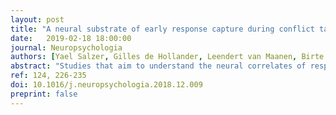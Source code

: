 ```yaml
---
layout: post
title: "A neural substrate of early response capture during conflict tasks in sensory areas"
date:   2019-02-18 18:00:00
journal: Neuropsychologia
authors: [Yael Salzer, Gilles de Hollander, Leendert van Maanen, Birte U Forstmann]
abstract: "Studies that aim to understand the neural correlates of response conflicts commonly probe frontal brain areas associated with controlled inhibition and decision processes. However, untimely fast conflict errors happen even before these top-down processes are engaged. The dual-route model proposes that during conflict tasks, as soon as the stimulus is presented, two early processes are immediately at play. The task-relevant and task-irrelevant processes generate either compatible responses, when all stimulus features align, or incompatible responses, when stimulus features are in conflict. We aimed to find a neural substrate of these two processes by means of relating the quality of the representation of stimulus features in visual and somatosensory brain areas to responses in conflict tasks. Participants were scanned using fMRI while performing somatosensory and visual Simon tasks. The fMRI data were then analysed using a MVPA in early visual and somatosensory cortices. In agreement with our hypotheses, results suggest that the sensory representation of the task-relevant and task-irrelevant features drive erroneous trials. These results demonstrate that traces of response conflicts can arise already in sensory brain areas and that the quality of the representations in these regions can account for an early response capture by irrelevant stimulus features."
ref: 124, 226-235
doi: 10.1016/j.neuropsychologia.2018.12.009
preprint: false
---
```

